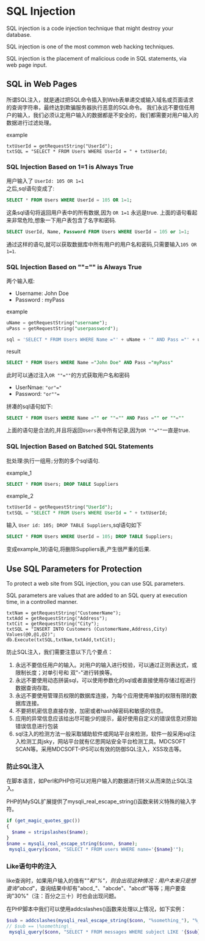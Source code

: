 # SQL Injection

SQL injection is a code injection technique that might destroy your database.

SQL injection is one of the most common web hacking techniques.

SQL injection is the placement of malicious code in SQL statements, via web page input.



## SQL in Web Pages

所谓SQL注入，就是通过把SQL命令插入到Web表单递交或输入域名或页面请求的查询字符串，最终达到欺骗服务器执行恶意的SQL命令。
我们永远不要信任用户的输入，我们必须认定用户输入的数据都是不安全的，我们都需要对用户输入的数据进行过滤处理。

example

```
txtUserId = getRequestString("UserId");
txtSQL = "SELECT * FROM Users WHERE UserId = " + txtUserId;

```
### SQL Injection Based on 1=1 is Always True

用户输入了 `UserId: 105 OR 1=1`</br>
之后,sql语句变成了:

```sql
SELECT * FROM Users WHERE UserId = 105 OR 1=1;
```
这条sql语句将返回用户表中的所有数据,因为 `OR 1=1` 永远是true. 上面的语句看起来非常危险,想象一下用户表包含了名字和密码.

```sql
SELECT UserId, Name, Password FROM Users WHERE UserId = 105 or 1=1;
```
通过这样的语句,就可以获取数据库中所有用户的用户名和密码,只需要输入`105 OR 1=1`.

### SQL Injection Based on ""="" is Always True

两个输入框:

- Username: John Doe
- Password : myPass

example

```sql
uName = getRequestString("username");
uPass = getRequestString("userpassword");

sql = 'SELECT * FROM Users WHERE Name ="' + uName + '" AND Pass ="' + uPass + '"'
```
result 

```sql
SELECT * FROM Users WHERE Name ="John Doe" AND Pass ="myPass"
```

此时可以通过注入`OR ""=""`的方式获取用户名和密码

- UserNmae: `"or"="`
- Password: `"or""=`

拼凑的sql语句如下:

```sql
SELECT * FROM Users WHERE Name ="" or ""="" AND Pass ="" or ""=""
```
上面的语句是合法的,并且将返回`Users`表中所有记录,因为`OR ""=""`一直是true.

### SQL Injection Based on Batched SQL Statements 

批处理:执行一组用`;`分割的多个sql语句.

example_1

```sql
SELECT * FROM Users; DROP TABLE Suppliers
```
example_2

```sql
txtUserId = getRequestString("UserId");
txtSQL = "SELECT * FROM Users WHERE UserId = " + txtUserId;
```
输入 `User id: 105; DROP TABLE Suppliers`,sql语句如下

```sql
SELECT * FROM Users WHERE UserId = 105; DROP TABLE Suppliers;
```

变成example_1的语句,将删除Suppliers表,产生很严重的后果.


## Use SQL Parameters for Protection

To protect a web site from SQL injection, you can use SQL parameters.

SQL parameters are values that are added to an SQL query at execution time, in a controlled manner.

```
txtNam = getRequestString("CustomerName");
txtAdd = getRequestString("Address");
txtCit = getRequestString("City");
txtSQL = "INSERT INTO Customers (CustomerName,Address,City) Values(@0,@1,@2)";
db.Execute(txtSQL,txtNam,txtAdd,txtCit);
```

防止SQL注入，我们需要注意以下几个要点：

1. 永远不要信任用户的输入。对用户的输入进行校验，可以通过正则表达式，或限制长度；对单引号和 双"-"进行转换等。
2. 永远不要使用动态拼装sql，可以使用参数化的sql或者直接使用存储过程进行数据查询存取。
3. 永远不要使用管理员权限的数据库连接，为每个应用使用单独的权限有限的数据库连接。
4. 不要把机密信息直接存放，加密或者hash掉密码和敏感的信息。
5. 应用的异常信息应该给出尽可能少的提示，最好使用自定义的错误信息对原始错误信息进行包装
6. sql注入的检测方法一般采取辅助软件或网站平台来检测，软件一般采用sql注入检测工具jsky，网站平台就有亿思网站安全平台检测工具。MDCSOFT SCAN等。采用MDCSOFT-IPS可以有效的防御SQL注入，XSS攻击等。


### 防止SQL注入
在脚本语言，如Perl和PHP你可以对用户输入的数据进行转义从而来防止SQL注入。

PHP的MySQL扩展提供了mysqli_real_escape_string()函数来转义特殊的输入字符。

```php
if (get_magic_quotes_gpc()) 
{
  $name = stripslashes($name);
}
$name = mysqli_real_escape_string($conn, $name);
 mysqli_query($conn, "SELECT * FROM users WHERE name='{$name}'");
```

### Like语句中的注入
like查询时，如果用户输入的值有"_"和"%"，则会出现这种情况：用户本来只是想查询"abcd_"，查询结果中却有"abcd_"、"abcde"、"abcdf"等等；用户要查询"30%"（注：百分之三十）时也会出现问题。

在PHP脚本中我们可以使用addcslashes()函数来处理以上情况，如下实例：

```php
$sub = addcslashes(mysqli_real_escape_string($conn, "%something_"), "%_");
// $sub == \%something\_
 mysqli_query($conn, "SELECT * FROM messages WHERE subject LIKE '{$sub}%'");
```

